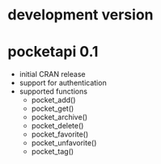 # development version

# pocketapi 0.1
- initial CRAN release
- support for authentication
- supported functions
  - pocket_add()
  - pocket_get()
  - pocket_archive()
  - pocket_delete()
  - pocket_favorite()
  - pocket_unfavorite()
  - pocket_tag()
